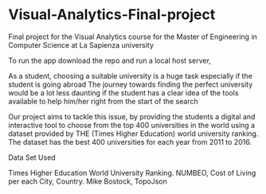 # Visual-Analytics-Final-project

Final project for the Visual Analytics course for the Master of Engineering in Computer Science at La Sapienza university

To run the app download the repo and run a local host server, 


As a student, choosing a suitable university is a huge task especially if the student is going abroad
The journey towards finding the perfect university would be a lot less daunting if the student has a clear 
idea of the tools available to help him/her right from the start of the search

Our project aims to tackle this issue, by providing the students a digital and interactive tool to choose 
from the top 400 universities in the world using a dataset provided by THE (Times Higher Education) world university ranking. 
The dataset has the best 400 universities for each year from 2011 to 2016.

Data Set Used

Times Higher Education World University Ranking. 
NUMBEO, Cost of Living per each City, Country. 
Mike Bostock, TopoJson 


